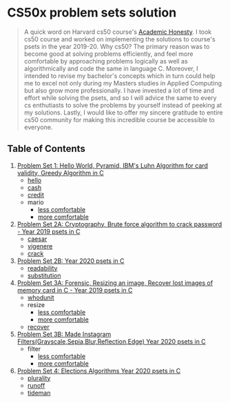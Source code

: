 CS50x problem sets solution
=====================

> A quick word on Harvard cs50 course's [Academic Honesty](https://cs50.harvard.edu/x/2020/honesty/). I took cs50 course and worked on implementing the solutions to course's psets in the year 2019-20. Why cs50? The primary reason was to become good at solving problems efficiently, and feel more comfortable by approaching problems logically as well as algorithmically and code the same in language C. Moreover, I intended to revise my bachelor's concepts which in turn could help me to excel not only during my Masters studies in Applied Computing but also grow more professionally. I have invested a lot of time and effort while solving the psets, and so I will advice the same to every cs enthutiasts to solve the problems by yourself instead of peeking at my solutions. Lastly, I would like to offer my sincere gratitude to entire cs50 community for making this incredible course be accessible to everyone.    

## Table of Contents

1. [Problem Set 1: Hello World, Pyramid, IBM's Luhn Algorithm for card validity, Greedy Algorithm in C](https://docs.cs50.net/2019/x/psets/1/index.html)
    * [hello](/pset1/hello.c)
    * [cash](/pset1/cash.c)
    * [credit](/pset1/credit.c)
    * mario
      + [less comfortable](/pset1/mario/less.c)
      + [more comfortable](/pset1/mario/more.c)
1. [Problem Set 2A: Cryptography, Brute force algorithm to crack password - Year 2019 psets in C](https://docs.cs50.net/2019/x/psets/2/index.html)
    - [caesar](/pset2a/ceasar.c)
    - [vigenere](/pset2a/vigenere.c)
    - [crack](/pset2a/crack.c)
1. [Problem Set 2B: Year 2020 psets in C](https://cs50.harvard.edu/x/2020/psets/2/)
    - [readability](/pset2b/readability.c)
    - [substitution](/pset2b/substitution.c)
1. [Problem Set 3A: Forensic, Resizing an image, Recover lost images of memory card in C - Year 2019 psets in C](https://docs.cs50.net/2019/x/psets/3/index.html)
    - [whodunit](/pset3a/whodunit/)
    - resize
      + [less comfortable](/pset3a/resize/less.c)
      + [more comfortable](/pset3a/resize/more.c)
    - [recover](/pset3a/recover.c)
1. [Problem Set 3B: Made Instagram Filters(Grayscale,Sepia,Blur,Reflection,Edge) Year 2020 psets in C](https://cs50.harvard.edu/x/2020/psets/4/)
    - filter
      + [less comfortable](/pset3b/filter/less/)
      + [more comfortable](/pset3b/filter/more/)
1. [Problem Set 4: Elections Algorithms Year 2020 psets in C](https://cs50.harvard.edu/x/2020/psets/3/)
    - [plurality](/pset4/plurality.c)
    - [runoff](/pset4/runoff.c)
    - [tideman](/pset4/tideman.c)



